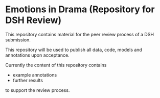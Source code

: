 # Emotions in Drama (Repository for DSH Review)

This repository contains material for the peer review process of a DSH submission. 

This repository will be used to publish all data, code, models and annotations upon acceptance. 

Currently the content of this repository contains
<ul>
  <li>example annotations</li>
  <li> further results</li>
</ul>

to support the review process.
